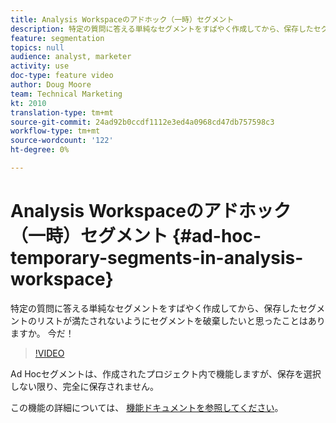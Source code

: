 ```yaml
---
title: Analysis Workspaceのアドホック（一時）セグメント
description: 特定の質問に答える単純なセグメントをすばやく作成してから、保存したセグメントのリストが満たされないようにセグメントを破棄したいと思ったことはありますか。 今だ！
feature: segmentation
topics: null
audience: analyst, marketer
activity: use
doc-type: feature video
author: Doug Moore
team: Technical Marketing
kt: 2010
translation-type: tm+mt
source-git-commit: 24ad92b0ccdf1112e3ed4a0968cd47db757598c3
workflow-type: tm+mt
source-wordcount: '122'
ht-degree: 0%

---
```



# Analysis Workspaceのアドホック（一時）セグメント {#ad-hoc-temporary-segments-in-analysis-workspace}

特定の質問に答える単純なセグメントをすばやく作成してから、保存したセグメントのリストが満たされないようにセグメントを破棄したいと思ったことはありますか。 今だ！

>[!VIDEO](https://video.tv.adobe.com/v/23978/?quality=12)

Ad Hocセグメントは、作成されたプロジェクト内で機能しますが、保存を選択しない限り、完全に保存されません。

この機能の詳細については、 [機能ドキュメントを参照してください](https://marketing.adobe.com/resources/help/en_US/analytics/analysis-workspace/t_freeform-project-segment.html)。
